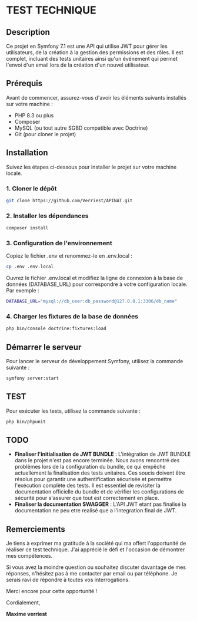 # TEST TECHNIQUE 

## Description

Ce projet en Symfony 7.1 est une API qui utilise JWT pour gérer les utilisateurs, de la création à la gestion des permissions et des rôles. Il est complet, incluant des tests unitaires ainsi qu'un événement qui permet l'envoi d'un email lors de la création d'un nouvel utilisateur.


## Prérequis

Avant de commencer, assurez-vous d'avoir les éléments suivants installés sur votre machine :

- PHP 8.3 ou plus
- Composer
- MySQL (ou tout autre SGBD compatible avec Doctrine)
- Git (pour cloner le projet)

## Installation

Suivez les étapes ci-dessous pour installer le projet sur votre machine locale.

### 1. Cloner le dépôt

```bash
git clone https://github.com/Verriest/APINAT.git
```

### 2. Installer les dépendances

```bash
composer install
```
### 3. Configuration de l'environnement

Copiez le fichier .env et renommez-le en .env.local :
```bash
cp .env .env.local
```
Ouvrez le fichier .env.local et modifiez la ligne de connexion à la base de données (DATABASE_URL) pour correspondre à votre configuration locale. Par exemple :

```bash
DATABASE_URL="mysql://db_user:db_password@127.0.0.1:3306/db_name"
```
### 4. Charger les fixtures de la base de données

```bash
php bin/console doctrine:fixtures:load
```

## Démarrer le serveur

Pour lancer le serveur de développement Symfony, utilisez la commande suivante :
```bash
symfony server:start
```
## TEST

Pour exécuter les tests, utilisez la commande suivante :
```bash
php bin/phpunit
```

## TODO

- **Finaliser l'initialisation de JWT BUNDLE** : L'intégration de JWT BUNDLE dans le projet n'est pas encore terminée. Nous avons rencontré des problèmes lors de la configuration du bundle, ce qui empêche actuellement la finalisation des tests unitaires. Ces soucis doivent être résolus pour garantir une authentification sécurisée et permettre l'exécution complète des tests. Il est essentiel de revisiter la documentation officielle du bundle et de vérifier les configurations de sécurité pour s'assurer que tout est correctement en place.
- **Finaliser la documentation SWAGGER** : L'API JWT etant pas finalisé la documentation ne peu etre realisé que a l'integration final de JWT.


## Remerciements

Je tiens à exprimer ma gratitude à la société  qui ma offert l'opportunité de réaliser ce test technique. J'ai apprécié le défi et l'occasion de démontrer mes compétences.

Si vous avez la moindre question ou souhaitez discuter davantage de mes réponses, n'hésitez pas à me contacter par email ou par téléphone. Je serais ravi de répondre à toutes vos interrogations.

Merci encore pour cette opportunité !

Cordialement,

**Maxime verriest**

